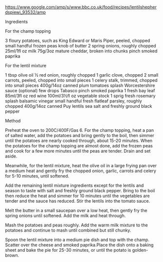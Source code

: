 https://www.google.com/amp/s/www.bbc.co.uk/food/recipes/lentilshepherdspiewi_93532/amp

Ingredients

For the champ topping

3 floury potatoes, such as King Edward or Maris Piper, peeled, chopped
small handful frozen peas
knob of butter
2 spring onions, roughly chopped
25ml/1fl oz milk
75g/3oz mature cheddar, broken into chunks
pinch smoked paprika

For the lentil mixture

1 tbsp olive oil
½ red onion, roughly chopped
1 garlic clove, chopped
2 small carrots, peeled, chopped into small pieces
1 celery stalk, trimmed, chopped into small pieces
400g/14oz canned plum tomatoes
splash Worcestershire sauce (optional)
few drops Tabasco
pinch smoked paprika
1 fresh bay leaf
85ml/3fl oz red wine
100ml/3½fl oz vegetable stock
1 sprig fresh rosemary
splash balsamic vinegar
small handful fresh flatleaf parsley, roughly chopped
400g/14oz canned Puy lentils
sea salt and freshly ground black pepper

Method

Preheat the oven to 200C/400F/Gas 6. For the champ topping, heat a pan of salted water, add the potatoes and bring gently to the boil, then simmer until the potatoes are nearly cooked through, about 15-20 minutes. When the potatoes for the champ topping are almost done, add the frozen peas and cook for a few more minutes until the peas are tender. Drain and set aside.

Meanwhile, for the lentil mixture, heat the olive oil in a large frying pan over a medium heat and gently fry the chopped onion, garlic, carrots and celery for 5-10 minutes, until softened.

Add the remaining lentil mixture ingredients except for the lentils and season to taste with salt and freshly ground black pepper. Bring to the boil then reduce the heat and simmer for 10 minutes until the vegetables are tender and the sauce has reduced. Stir the lentils into the tomato sauce.

Melt the butter in a small saucepan over a low heat, then gently fry the spring onions until softened. Add the milk and heat through.

Mash the potatoes and peas roughly. Add the warm milk mixture to the potatoes and continue to mash until combined but still chunky.

Spoon the lentil mixture into a medium pie dish and top with the champ. Scatter over the cheese and smoked paprika.Place the dish onto a baking sheet and bake the pie for 25-30 minutes, or until the potato is golden-brown.